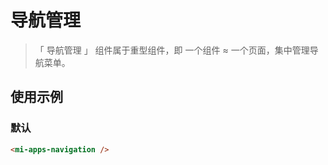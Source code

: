 # 导航管理

> 「 导航管理 」 组件属于重型组件，即 一个组件 ≈ 一个页面，集中管理导航菜单。

## 使用示例

### 默认

```html
<mi-apps-navigation />
```
